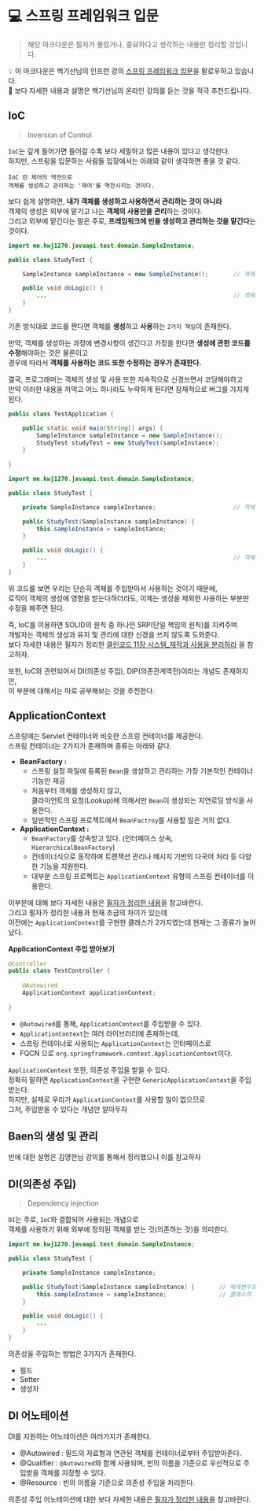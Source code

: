 # 💻 스프링 프레임워크 입문  
> 해당 마크다운은 필자가 몰랐거나, 중요하다고 생각하는 내용만 정리할 것입니다.   
   
💡 이 마크다운은 백기선님의 인프런 강의 [스프링 프레임워크 입문](https://www.inflearn.com/course/spring/dashboard)을 팔로우하고 있습니다.   
🔌 보다 자세한 내용과 설명은 백기선님의 온라인 강의를 듣는 것을 적극 추천드립니다.         
    
## IoC
> Inversion of Control   
          
`IoC`는 깊게 들어가면 들어갈 수록 보다 세밀하고 많은 내용이 있다고 생각한다.                
하지만, 스프링을 입문하는 사람들 입장에서는 아래와 같이 생각하면 좋을 것 같다.         
       
```
IoC 란 제어의 역전으로   
객체를 생성하고 관리하는 '제어'를 역전시키는 것이다.   
```  
보다 쉽게 설명하면, **내가 객체를 생성하고 사용하면서 관리하는 것이 아니라**      
객체의 생성은 외부에 맡기고 나는 **객체의 사용만을 관리**하는 것이다.        
그리고 외부에 맡긴다는 말은 주로, **프레임워크에 빈을 생성하고 관리하는 것을 맡긴다**는 것이다.        
   
```java
import me.kwj1270.javaapi.test.domain.SampleInstance;

public class StudyTest {

    SampleInstance sampleInstance = new SampleInstance();       // 객체의 생성 방법이 바뀌면 코드 수정해야함

    public void doLogic() {
        ...                                                     // 객체를 사용하는 코드 또한 영향을 받을 가능성이 있다.    
    }
}
```
기존 방식대로 코드를 짠다면 객체를 **생성**하고 **사용**하는 `2가지 책임`이 존재한다.      

만약, 객체를 생성하는 과정에 변경사항이 생긴다고 가정을 한다면 
**생성에 관한 코드를 수정**해야하는 것은 물론이고       
경우에 따라서 **객체를 사용하는 코드 또한 수정하는 경우가 존재한다.**       
             
결국, 프로그래머는 객체의 생성 및 사용 또한 지속적으로 신경쓰면서 코딩해야하고                 
만약 이러한 내용을 까먹고 어느 하나라도 누락하게 된다면 잠재적으로 버그를 가지게 된다.     

```java
public class TestApplication {

    public static void main(String[] args) {
        SampleInstance sampleInstance = new SampleInstance();
        StudyTest studyTest = new StudyTest(sampleInstance);
    }
    
}
```
```java
import me.kwj1270.javaapi.test.domain.SampleInstance;

public class StudyTest {

    private SampleInstance sampleInstance;                      // 객체의 생성 방법이 바뀌어도 영향이 없다.

    public StudyTest(SampleInstance sampleInstance) {
        this.sampleInstance = sampleInstance;
    }

    public void doLogic() {
        ...                                                     // 객체를 사용하는 코드는 영향을 받을 가능성이 있다.
    }
}
```
위 코드를 보면 우리는 단순히 객체를 주입받아서 사용하는 것이기 때문에,            
로직이 객체의 생성에 영향을 받는다하더라도, 이제는 생성을 제외한 사용하는 부분만 수정을 해주면 된다.          

즉, IoC를 이용하면 SOLID의 원칙 중 하나인 SRP(단일 책임의 원칙)를 지켜주며       
개발자는 객체의 생성과 유지 및 관리에 대한 신경을 쓰지 않도록 도와준다.       
보다 자세한 내용은 필자가 정리한 [클린코드 11장 시스템_제작과 사용을 분리하라](https://github.com/kwj1270/TIL_CleanCode/blob/master/11%20%EC%8B%9C%EC%8A%A4%ED%85%9C.md#%EC%A0%9C%EC%9E%91%EA%B3%BC-%EC%82%AC%EC%9A%A9%EC%9D%84-%EB%B6%84%EB%A6%AC%ED%95%98%EB%9D%BC)
을 참고하자. 
       
또한, IoC와 관련되어서 DI(의존성 주입), DIP(의존관계역전)이라는 개념도 존재하지만,    
이 부분에 대해서는 따로 공부해보는 것을 추천한다.      
    
## ApplicationContext  
스프링에는 Servlet 컨테이너와 비슷한 스프링 컨테이너를 제공한다.     
스프링 컨테이너는 2가지가 존재하며 종류는 아래와 같다.  

* **BeanFactory :**   
  * 스프링 설정 파일에 등록된 `Bean`을 생성하고 관리하는 가장 기본적인 컨테이너 기능만 제공
  * 처음부터 객체를 생성하지 않고,   
    클라이언트의 요청(Lookup)에 의해서만 `Bean`이 생성되는 지연로딩 방식을 사용한다.
  * 일반적인 스프링 프로젝트에서 `BeanFactroy`를 사용할 일은 거의 없다.     
* **ApplicationContext :**
  * `BeanFactory`를 상속받고 있다. (인터페이스 상속, `HierarchicalBeanFactory`)     
  * 컨테이너식으로 동작하며 트랜잭션 관리나 메시지 기반의 다국어 처리 등 다양한 기능을 지원한다.
  * 대부분 스프링 프로젝트는 `ApplicationContext` 유형의 스프링 컨테이너를 이용한다.     
    
이부분에 대해 보다 자세한 내용은 [필자가 정리한 내용](https://github.com/kwj1270/TIL_SPRING_QUICK_START/blob/master/03%20%EC%8A%A4%ED%94%84%EB%A7%81%20%EC%BB%A8%ED%85%8C%EC%9D%B4%EB%84%88%20%EB%B0%8F%20%EC%84%A4%EC%A0%95%20%ED%8C%8C%EC%9D%BC.md#12-%EC%8A%A4%ED%94%84%EB%A7%81-%EC%BB%A8%ED%85%8C%EC%9D%B4%EB%84%88-%EC%A2%85%EB%A5%98)을 참고바란다.    
그리고 필자가 정리한 내용과 현재 조금의 차이가 있는데       
이전에는 `ApplicationContext`를 구현한 클래스가 2가지였는데 현재는 그 종류가 늘어났다.     

**ApplicationContext 주입 받아보기**
```java
@Controller
public class TestController {
    
    @Autowired
    ApplicationContext applicationContext;
    
}
```
* `@Autowired`를 통해, `ApplicationContext`를 주입받을 수 있다.  
* `ApplicationContext`는 여러 라이브러리에 존재하는데,      
* 스프링 컨테이너로 사용되는 `ApplicationContext`는 인터페이스로      
* FQCN 으로 `org.springframework.context.ApplicationContext`이다.   
      
`ApplicationContext` 또한, 의존성 주입을 받을 수 있다.     
정확히 말하면 `ApplicationContext`을 구현한 `GenericApplicationContext`을 주입받는다.     
하지만, 실제로 우리가 `ApplicationContext`를 사용할 일이 없으므로    
그저, 주입받을 수 있다는 개념만 알아두자       
    
## Baen의 생성 및 관리   
빈에 대한 설명은 김영한님 강의를 통해서 정리했으니 이를 참고하자  

## DI(의존성 주입)    
> Dependency Injection   
        
`DI`는 주로, `IoC`와 결합되어 사용되는 개념으로            
객체를 사용하기 위해 외부에 정의된 객체를 받는 것(의존하는 것)을 의미한다.        

```java
import me.kwj1270.javaapi.test.domain.SampleInstance;

public class StudyTest {

    private SampleInstance sampleInstance;                      

    public StudyTest(SampleInstance sampleInstance) {       // 매개변수로서 객체를 '주입'받았다.
        this.sampleInstance = sampleInstance;               // 클래스의 레퍼런스타입 필드로 할당한다.  
    }

    public void doLogic() {
        ...                                                     
    }
}
```

의존성을 주입하는 방법은 3가지가 존재한다.   

* 필드 
* Setter
* 생성자



## DI 어노테이션   
DI를 지원하는 어노테이션은 여러가지가 존재한다.   
         
* @Autowired : 필드의 자료형과 연관된 객체를 컨테이너로부터 주입받아준다.     
* @Qualifier : `@Autowired`와 함께 사용되며, 빈의 이름을 기준으로 우선적으로 주입받을 객체를 지정할 수 있다.  
* @Resource : 빈의 이름을 기준으로 의존성 주입을 처리한다.    
    
의존성 주입 어노테이션에 대한 보다 자세한 내용은 [필자가 정리한 내용](https://github.com/kwj1270/TIL_SPRING_QUICK_START/blob/master/05%20%EC%96%B4%EB%85%B8%ED%85%8C%EC%9D%B4%EC%85%98%20%EA%B8%B0%EB%B0%98%20%EC%84%A4%EC%A0%95.md#22-autowired)을 참고바란다.    


